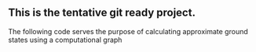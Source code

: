 ## This is the tentative git ready project.
The following code serves the purpose of calculating approximate ground states using a computational graph
